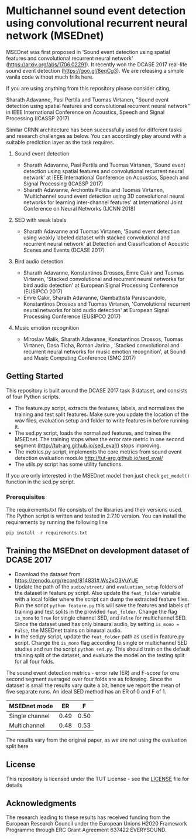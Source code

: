 # Multichannel sound event detection using convolutional recurrent neural network (MSEDnet)
MSEDnet was first proposed in 'Sound event detection using spatial features and convolutional recurrent neural network' (https://arxiv.org/abs/1706.02291). It recently won the DCASE 2017 real-life sound event detection (https://goo.gl/8eqCg3). We are releasing a simple vanila code without much frills here. 

If you are using anything from this repository please consider citing,

Sharath Adavanne, Pasi Pertila and Tuomas Virtanen, "Sound event detection using spatial features and convolutional recurrent neural network" in IEEE International Conference on Acoustics, Speech and Signal Processing (ICASSP 2017)

Similar CRNN architecture has been successfully used for different tasks and research challenges as below. You can accordingly play around with a suitable prediction layer as the task requires.

1. Sound event detection
   - Sharath Adavanne, Pasi Pertila and Tuomas Virtanen, 'Sound event detection using spatial features and convolutional recurrent neural network' at IEEE International Conference on Acoustics, Speech and Signal Processing (ICASSP 2017) 
   - Sharath Adavanne, Archontis Politis and Tuomas Virtanen, 'Multichannel sound event detection using 3D convolutional neural networks for learning inter-channel features' at International Joint Conference on Neural Networks (IJCNN 2018)

2. SED with weak labels
   - Sharath Adavanne and Tuomas Virtanen, 'Sound event detection using weakly labeled dataset with stacked convolutional and recurrent neural network' at Detection and Classification of Acoustic Scenes and Events (DCASE 2017)

3. Bird audio detection 
   - Sharath Adavanne, Konstantinos Drossos, Emre Cakir and Tuomas Virtanen, 'Stacked convolutional and recurrent neural networks for bird audio detection' at European Signal Processing Conference (EUSIPCO 2017)
   - Emre Cakir, Sharath Adavanne, Giambattista Parascandolo, Konstantinos Drossos and Tuomas Virtanen, 'Convolutional recurrent neural networks for bird audio detection' at European Signal Processing Conference (EUSIPCO 2017)

4. Music emotion recognition
   - Miroslav Malik, Sharath Adavanne, Konstantinos Drossos, Tuomas Virtanen, Dasa Ticha, Roman Jarina , 'Stacked convolutional and recurrent neural networks for music emotion recognition', at Sound and Music Computing Conference (SMC 2017)


## Getting Started

This repository is built around the DCASE 2017 task 3 dataset, and consists of four Python scripts. 
* The feature.py script, extracts the features, labels, and normalizes the training and test split features. Make sure you update the location of the wav files, evaluation setup and folder to write features in before running it. 
* The sed.py script, loads the normalized features, and traines the MSEDnet. The training stops when the error rate metric in one second segment (http://tut-arg.github.io/sed_eval/) stops improving.
* The metrics.py script, implements the core metrics from sound event detection evaluation module http://tut-arg.github.io/sed_eval/
* The utils.py script has some utility functions.

If you are only interested in the MSEDnet model then just check  `get_model()` function in the sed.py script.


### Prerequisites

The requirements.txt file consists of the libraries and their versions used. The Python script is written and tested in 2.7.10 version. You can install the requirements by running the following line

```
pip install -r requirements.txt
```
## Training the MSEDnet on development dataset of DCASE 2017

* Download the dataset from https://zenodo.org/record/814831#.Ws2xO3VuYUE
* Update the path of the `audio/street/` and `evaluation_setup` folders of the dataset in feature.py script. Also update the `feat_folder` variable with a local folder where the script can dump the extracted feature files. Run the script `python feature.py` this will save the features and labels of training and test splits in the provided `feat_folder`. Change the flag `is_mono` to `True` for single channel SED, and `False` for multichannel SED. Since the dataset used has only binaural audio, by setting `is_mono = False`, the MSEDnet trains on binaural audio.
* In the sed.py script, update the `feat_folder` path as used in feature.py script.  Change the `is_mono` flag according to single or multichannel SED studies and run the script `python sed.py`. This should train on the default training split of the dataset, and evaluate the model on the testing split for all four folds.

The sound event detection metrics - error rate (ER) and F-score for one second segment averaged over four folds are as following. Since the dataset is small the results vary quite a bit, hence we report the mean of five separate runs. An ideal SED method has an ER of 0 and F of 1.

| MSEDnet mode | ER | F|
| ----| --- | --- |
| Single channel | 0.49 | 0.50 |
| Multichannel |0.48 | 0.53|

The results vary from the original paper, as we are not using the evaluation split here

## License

This repository is licensed under the TUT License - see the [LICENSE](LICENSE) file for details

## Acknowledgments

The research leading to these results has received funding from the European Research Council under the European Unions H2020 Framework Programme through ERC Grant Agreement 637422 EVERYSOUND.
